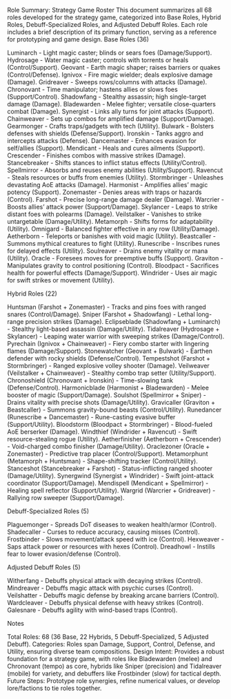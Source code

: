 Role Summary: Strategy Game Roster
This document summarizes all 68 roles developed for the strategy game, categorized into Base Roles, Hybrid Roles, Debuff-Specialized Roles, and Adjusted Debuff Roles. Each role includes a brief description of its primary function, serving as a reference for prototyping and game design.
Base Roles (36)

Luminarch - Light magic caster; blinds or sears foes (Damage/Support).
Hydrosage - Water magic caster; controls with torrents or heals (Control/Support).
Geovant - Earth magic shaper; raises barriers or quakes (Control/Defense).
Ignivox - Fire magic wielder; deals explosive damage (Damage).
Gridreaver - Sweeps rows/columns with attacks (Damage).
Chronovant - Time manipulator; hastens allies or slows foes (Support/Control).
Shadowfang - Stealthy assassin; high single-target damage (Damage).
Bladewarden - Melee fighter; versatile close-quarters combat (Damage).
Synergist - Links ally turns for joint attacks (Support).
Chainweaver - Sets up combos for amplified damage (Support/Damage).
Gearmonger - Crafts traps/gadgets with tech (Utility).
Bulwark - Bolsters defenses with shields (Defense/Support).
Ironskin - Tanks aggro and intercepts attacks (Defense).
Dancemaster - Enhances evasion for self/allies (Support).
Mendicant - Heals and cures ailments (Support).
Crescender - Finishes combos with massive strikes (Damage).
Stancebreaker - Shifts stances to inflict status effects (Utility/Control).
Spellmirror - Absorbs and reuses enemy abilities (Utility/Support).
Ravencut - Steals resources or buffs from enemies (Utility).
Stormbringer - Unleashes devastating AoE attacks (Damage).
Harmonist - Amplifies allies’ magic potency (Support).
Zonemaster - Denies areas with traps or hazards (Control).
Farshot - Precise long-range damage dealer (Damage).
Warcrier - Boosts allies’ attack power (Support/Damage).
Skylancer - Leaps to strike distant foes with polearms (Damage).
Veilstalker - Vanishes to strike untargetable (Damage/Utility).
Metamorph - Shifts forms for adaptability (Utility).
Omnigard - Balanced fighter effective in any row (Utility/Damage).
Aetherborn - Teleports or banishes with void magic (Utility).
Beastcaller - Summons mythical creatures to fight (Utility).
Runescribe - Inscribes runes for delayed effects (Utility).
Soulreaver - Drains enemy vitality or mana (Utility).
Oracle - Foresees moves for preemptive buffs (Support).
Graviton - Manipulates gravity to control positioning (Control).
Bloodpact - Sacrifices health for powerful effects (Damage/Support).
Windrider - Uses air magic for swift strikes or movement (Utility).

Hybrid Roles (22)

Huntsman (Farshot + Zonemaster) - Tracks and pins foes with ranged snares (Control/Damage).
Sniper (Farshot + Shadowfang) - Lethal long-range precision strikes (Damage).
Eclipseblade (Shadowfang + Luminarch) - Stealthy light-based assassin (Damage/Utility).
Tidalreaver (Hydrosage + Skylancer) - Leaping water warrior with sweeping strikes (Damage/Control).
Pyrechain (Ignivox + Chainweaver) - Fiery combo starter with lingering flames (Damage/Support).
Stonewatcher (Geovant + Bulwark) - Earthen defender with rocky shields (Defense/Control).
Tempestshot (Farshot + Stormbringer) - Ranged explosive volley shooter (Damage).
Veilweaver (Veilstalker + Chainweaver) - Stealthy combo trap setter (Utility/Support).
Chronoshield (Chronovant + Ironskin) - Time-slowing tank (Defense/Control).
Harmonicblade (Harmonist + Bladewarden) - Melee booster of magic (Support/Damage).
Soulshot (Spellmirror + Sniper) - Drains vitality with precise shots (Damage/Utility).
Gravicaller (Graviton + Beastcaller) - Summons gravity-bound beasts (Control/Utility).
Runedancer (Runescribe + Dancemaster) - Rune-casting evasive buffer (Support/Utility).
Bloodstorm (Bloodpact + Stormbringer) - Blood-fueled AoE berserker (Damage).
Windthief (Windrider + Ravencut) - Swift resource-stealing rogue (Utility).
Aetherfinisher (Aetherborn + Crescender) - Void-charged combo finisher (Damage/Utility).
Oraclezoner (Oracle + Zonemaster) - Predictive trap placer (Control/Support).
Metamorphunt (Metamorph + Huntsman) - Shape-shifting tracker (Control/Utility).
Stanceshot (Stancebreaker + Farshot) - Status-inflicting ranged shooter (Damage/Utility).
Synergwind (Synergist + Windrider) - Swift joint-attack coordinator (Support/Damage).
Mendispell (Mendicant + Spellmirror) - Healing spell reflector (Support/Utility).
Wargrid (Warcrier + Gridreaver) - Rallying row sweeper (Support/Damage).

Debuff-Specialized Roles (5)

Plaguemonger - Spreads DoT diseases to weaken health/armor (Control).
Shadecaller - Curses to reduce accuracy, causing misses (Control).
Frostbinder - Slows movement/attack speed with ice (Control).
Hexweaver - Saps attack power or resources with hexes (Control).
Dreadhowl - Instills fear to lower evasion/defense (Control).

Adjusted Debuff Roles (5)

Witherfang - Debuffs physical attack with decaying strikes (Control).
Mindreaver - Debuffs magic attack with psychic curses (Control).
Veilshatter - Debuffs magic defense by breaking arcane barriers (Control).
Wardcleaver - Debuffs physical defense with heavy strikes (Control).
Galesnare - Debuffs agility with wind-based traps (Control).

Notes

Total Roles: 68 (36 Base, 22 Hybrids, 5 Debuff-Specialized, 5 Adjusted Debuff).
Categories: Roles span Damage, Support, Control, Defense, and Utility, ensuring diverse team compositions.
Design Intent: Provides a robust foundation for a strategy game, with roles like Bladewarden (melee) and Chronovant (tempo) as core, hybrids like Sniper (precision) and Tidalreaver (mobile) for variety, and debuffers like Frostbinder (slow) for tactical depth.
Future Steps: Prototype role synergies, refine numerical values, or develop lore/factions to tie roles together.
